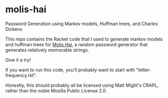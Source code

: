 # molis-hai

Password Generation using Markov models, Huffman trees, and Charles Dickens

This repo contains the Racket code that I used to generate markov models and
huffman trees for [Molis Hai](http://www.brinckerhoff.org/molis-hai/pwgen.html),
a random password generator that generates relatively memorable strings.

Give it a try!

If you want to run this code, you'll probably want to start with "letter-frequency.rkt".

Honestly, this should probably all be licensed using Matt Might's CRAPL, rather
than the noble Mozilla Public License 2.0.

